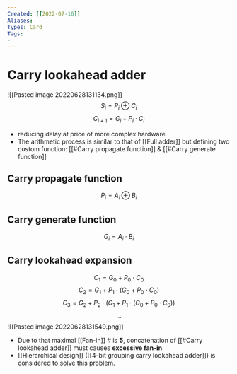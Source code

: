 ```yaml
---
Created: [[2022-07-16]]
Aliases: 
Types: Card
Tags: 
- 
---
```

# Carry lookahead adder
![[Pasted image 20220628131134.png]]
$$S_i=P_i\oplus C_i$$$$C_{i+1}=G_i+P_i\cdot C_i$$
- reducing delay at price of more complex hardware
- The arithmetic process is similar to that of [[Full adder]] but defining two custom function: [[#Carry propagate function]] & [[#Carry generate function]]

## Carry propagate function
$$P_i=A_i\oplus B_i$$
## Carry generate function
$$G_i=A_i\cdot B_i$$
## Carry lookahead expansion
$$C_1=G_0+P_0\cdot C_0$$$$C_2=G_1+P_1\cdot(G_0+P_0\cdot C_0)$$$$C_3=G_2+P_2\cdot(G_1+P_1\cdot(G_0+P_0\cdot C_0))$$$$\dots$$![[Pasted image 20220628131549.png]]
- Due to that maximal [[Fan-in]] # is **5**, concatenation of [[#Carry lookahead adder]] must causes **excessive fan-in**. 
- [[Hierarchical design]] ([[4-bit grouping carry lookahead adder]]) is considered to solve this problem. 
